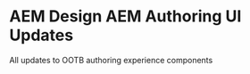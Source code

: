 AEM Design AEM Authoring UI Updates
===================================

All updates to OOTB authoring experience components